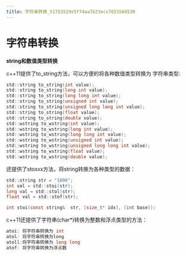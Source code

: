 ```yaml
---
title: 字符串转换_51753529e5f74aa7b23ecc7651560530
---
```


# 字符串转换

**string和数值类型转换**

c++11提供了to_string方法，可以方便的将各种数值类型转换为 字符串类型:

```c
std::string to_string(int value);
std::string to_string(long int value);
std::string to_string(long long int value);
std::string to_string(unsigned int value);
std::string to_string(unsigned long long int value);
std::string to_string(float value);
std::string to_string(double value);
std::wstring to_wstring(int value);
std::wstring to_wstring(long int value);
std::wstring to_wstring(long long int value);
std::wstring to_wstring(unsigned int value);
std::wstring to_wstring(unsigned long long int value);
std::wstring to_wstring(float value);
std::wstring to_wstring(double value);
```

还提供了stoxxx方法，将string转换为各种类型的数据：

```c
std::string str = "1000";
int val = std::stoi(str);
long val = std::stol(str);
float val = std::stof(str);

int stoi(const string&  str, [size_t* idx], [int base]);
```

c++11还提供了字符串(char*)转换为整数和浮点类型的方法：

```c
atoi: 将字符串转换为 int
atol: 将字符串转换为long
atoll:将字符串转换为 long long
atof: 将字符串转换为浮点数
```